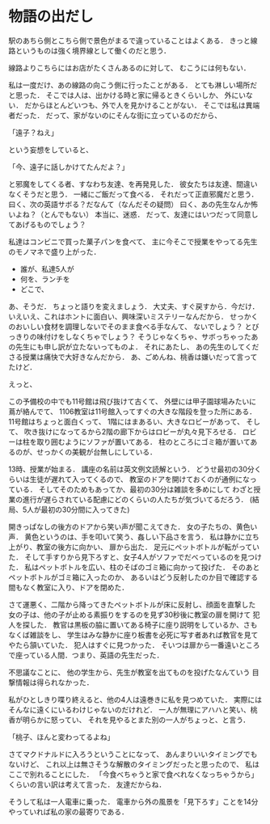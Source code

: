 物語の出だし
===

駅のあちら側とこちら側で景色がまるで違っていることはよくある．
きっと線路というものは強く境界線として働くのだと思う．

線路よりこちらにはお店がたくさんあるのに対して、
むこうには何もない．

私は一度だけ、あの線路の向こう側に行ったことがある．
とても淋しい場所だと思った．
そこでは人は、出かける時と家に帰るときくらいしか、
外にいない．
だからほとんどいつも、外で人を見かけることがない．
そこでは私は異端者だった．
だって、家がないのにそんな街に立っているのだから、

「遠子？ねえ」

という妄想をしていると、

「今、遠子に話しかけてたんだよ？」

と邪魔をしてくる者、すなわち友達、を再発見した．
彼女たちは友達、間違いなくそうだと思う．
一緒にご飯だって食べる．
それだって正直邪魔だと思う．
曰く、次の英語サボる？だなんて（なんだその疑問）
曰く、あの先生なんか怖いよね？（とんでもない）
本当に、迷惑．
だって、友達にはいつだって同意してあげるものでしょう？

私達はコンビニで買った菓子パンを食べて、
主に今そこで授業をやってる先生のモノマネで盛り上がった．

- 誰が、私達5人が
- 何を、ランチを
- どこで、

あ、そうだ．
ちょっと語りを変えましょう．
大丈夫、すぐ戻すから．今だけ．
いえいえ、これはホントに面白い、興味深いミステリーなんだから．
せっかくのおいしい食材を調理しないでそのまま食べる手なんて、
ないでしょう？
とびっきりの味付けをしなくちゃでしょう？
そうじゃなくちゃ、サボっちゃったあの先生にも申し訳が立たないってものよ．
それにあたし、
あの先生のしてくださる授業は痛快で大好きなんだから．
あ、ごめんね、桃香は嫌いだって言ってたけど．

えっと、

この予備校の中でも11号館は飛び抜けて古くて、
外壁には甲子園球場みたいに蔦が絡んでて、
1106教室は11号館入ってすぐの大きな階段を登った所にある．
11号館はちょっと面白くって、
1階にはまあるい、大きなロビーがあって、
そして、
吹き抜けになってるから2階の廊下からはロビーが丸々見下ろせる．
ロビーは柱を取り囲むようにソファが置いてある．
柱のところにゴミ箱が置いてあるのが、せっかくの美観が台無しにしている．

13時、授業が始まる．
講座の名前は英文例文読解という．
どうせ最初の30分くらいは生徒が遅れて入ってくるので、
教室のドアを開けておくのが通例になっている．
そしてそのためもあってか、最初の30分は雑談を多めにして
わざと授業の進行が遅らされている配慮にどのくらいの人たちが気づいてるだろう．
(結局、5人が最初の30分間に入ってきた)

開きっぱなしの後方のドアから笑い声が聞こえてきた．
女の子たちの、黄色い声．
黄色というのは、手を叩いて笑う、姦しい下品さを言う．
私は静かに立ち上がり、教室の後方に向かい、
扉から出た．
足元にペットボトルが転がっていた．
そして手すりから見下ろすと、女子4人がソファでだべっているのを見つけた．
私はペットボトルを広い、柱のそばのゴミ箱に向かって投げた．
そのあとペットボトルがゴミ箱に入ったのか、
あるいはどう反射したのか目で確認する間もなく教室に入り、ドアを閉めた．

さて運悪く、二階から降ってきたペットボトルが床に反射し、顔面を直撃した
女の子は、他の子が止める素振りをするのを見ず30秒後に教室の扉を開けて
犯人を探した．
教官は黒板の脇に置いてある椅子に座り説明をしているか、さもなくば雑談をし、
学生はみな静かに座り板書を必死に写す者あれば教官を見てやたら頷いていた．
犯人はすぐに見つかった．
そいつは扉から一番遠いところで座っている人間．つまり、英語の先生だった．

不思議なことに、
他の学生から、先生が教室を出てものを投げたなんていう
目撃情報は得られなかった．

私がひとしきり喋り終えると、他の4人は遠巻きに私を見つめていた．
実際にはそんなに遠くにいるわけじゃないのだけれど．
一人が無理にアハハと笑い、桃香が明らかに怒ってい、
それを見やるとまた別の一人がちょっと、と言う．

「桃子、ほんと変わってるよね」

さてマクドナルドに入ろうということになって、
あんまりいいタイミングでもないけど、
これ以上は無さそうな解散のタイミングだったと思ったので、
私はここで別れることにした．
「今食べちゃうと家で食べれなくなっちゃうから」
くらいの言い訳は考えて言った．
友達だからね．

そうして私は一人電車に乗った．
電車から外の風景を「見下ろす」ことを14分やっていれば私の家の最寄りである．
